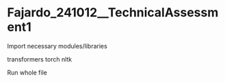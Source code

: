 # Fajardo_241012__TechnicalAssessment1

Import necessary modules/libraries

transformers torch nltk

Run whole file
